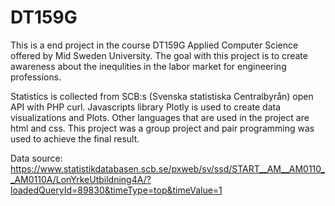 # DT159G
This is a end project in the course DT159G Applied Computer Science offered by Mid Sweden University. The goal with this project is to create awareness about the inequlities in the labor market for engineering professions.

Statistics is collected from SCB:s (Svenska statistiska Centralbyrån) open API with PHP curl. Javascripts library Plotly is used to create data visualizations and Plots. Other languages that are used in the project are html and css. This project was a group project and pair programming was used to achieve the final result. 

Data source:
https://www.statistikdatabasen.scb.se/pxweb/sv/ssd/START__AM__AM0110__AM0110A/LonYrkeUtbildning4A/?loadedQueryId=89830&timeType=top&timeValue=1


